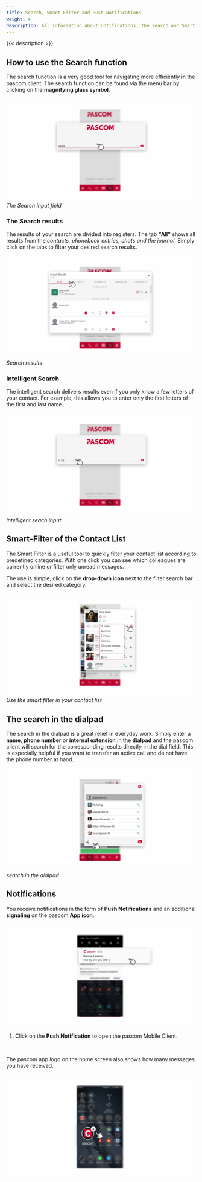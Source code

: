 ```yaml
---
title: Search, Smart Filter and Push-Notifications
weight: 4
description: All information about notifications, the search and Smart Filter in the pascom Mobile client
---
```


 
{{< description >}}


## How to use the Search function

The search function is a very good tool for navigating more efficiently in the pascom client. The search function can be found via the menu bar by clicking on the **magnifying glass symbol**.

![the search](search_input.jpg)
*The Search input field*
</br>

### The Search results

The results of your search are divided into registers. The tab **"All"** shows all results from the *contacts, phonebook entries, chats and the journal*. Simply click on the tabs to filter your desired search results.

![Search results](search_results.en.jpg)
*Search results*
</br>

### Intelligent Search

The intelligent search delivers results even if you only know a few letters of your contact. For example, this allows you to enter only the first letters of the first and last name.


![Intelligent Search Input](search_intelligent.jpg)
*Intelligent seach input*
</br>

## Smart-Filter of the Contact List

The Smart Filter is a useful tool to quickly filter your contact list according to predefined categories. With one click you can see which colleagues are currently online or filter only unread messages.

The use is simple, click on the **drop-down icon** next to the filter search bar and select the desired category.

![use smart filter](smartfilter.en.jpg)
*Use the smart filter in your contact list*
</br>

## The search in the dialpad

The search in the dialpad is a great relief in everyday work. Simply enter a **name**, **phone number** or **internal extension** in the **dialpad** and the pascom client will search for the corresponding results directly in the dial field. This is especially helpful if you want to transfer an active call and do not have the phone number at hand. 

![search in the dialpad](search_dialpad.jpg)
*search in the dialpad*
</br>

## Notifications

You receive notifications in the form of **Push Notifications** and an additional **signaling** on the pascom **App icon**.


![Push Notifications](push.en.jpg)
</br>

1. Click on the **Push Notification** to open the pascom Mobile Client.

<br />

The pascom app logo on the home screen also shows how many messages you have received. 

![pascom App Logo](pascomlogo.jpg)
</br>

<br />